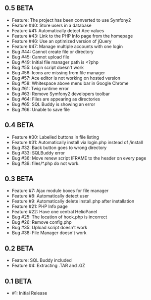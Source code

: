 ## 0.5 BETA ##
- Feature: The project has been converted to use Symfony2
- Feature #40: Store users in a database
- Feature #41: Automatically detect Ace values
- Feature #43: Link to the PHP Info page from the homepage
- Feature #46: Use an optimized version of jQuery
- Feature #47: Manage multiple accounts with one login
- Bug #44: Cannot create file or directory
- Bug #45: Cannot upload file
- Bug #49: Initial file manager path is <?php
- Bug #55: Login script doesn't work
- Bug #56: Icons are missing from file manager
- Bug #57: Ace editor is not working on hosted version
- Bug #58: Whitespace above menu bar in Google Chrome
- Bug #61: Twig runtime error
- Bug #63: Remove Symfony2 developers toolbar
- Bug #64: Files are appearing as directories
- Bug #65: SQL Buddy is showing an error
- Bug #66: Unable to save file

## 0.4 BETA ##
- Feature #30: Labelled buttons in file listing
- Feature #31: Automatically install via login.php instead of /install
- Bug #32: Back button goes to wrong directory
- Bug #33: SQLBuddy error
- Bug #36: Move renew script IFRAME to the header on every page
- Bug #39: files/*.php do not work.

## 0.3 BETA ##
- Feature #7: Ajax module boxes for file manager
- Feature #8: Automatically detect user
- Feature #9: Automatically delete install.php after installation
- Feature #21: PHP Info page
- Feature #22: Have one central HelioPanel
- Bug #25: The location of hook.php is incorrect
- Bug #26: Remove config.php
- Bug #35: Upload script doesn't work
- Bug #38: File Manager doesn't work

## 0.2 BETA ##
- Feature: SQL Buddy included
- Feature #4: Extracting .TAR and .GZ

## 0.1 BETA ##
- #1: Initial Release